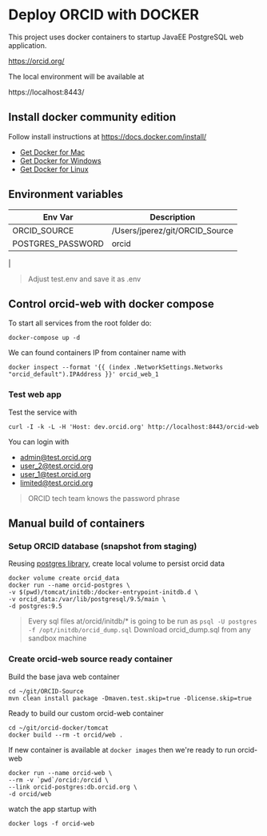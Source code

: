 # Deploy ORCID with DOCKER

This project uses docker containers to startup JavaEE PostgreSQL web application.

https://orcid.org/

The local environment will be available at

https://localhost:8443/

## Install docker community edition

Follow install instructions at https://docs.docker.com/install/

* [Get Docker for Mac](https://download.docker.com/mac/stable/Docker.dmg)
* [Get Docker for Windows](https://download.docker.com/win/stable/Docker%20for%20Windows%20Installer.exe)
* [Get Docker for Linux](https://download.docker.com/linux/static/stable/aarch64/docker-18.03.1-ce.tgz)

## Environment variables

|   Env Var     |       Description     |
|---------------|-----------------------|
| ORCID_SOURCE  | /Users/jperez/git/ORCID_Source |
| POSTGRES_PASSWORD |   orcid   |
| 

> Adjust test.env and save it as .env

## Control orcid-web with docker compose

To start all services from the root folder do:

    docker-compose up -d

We can found containers IP from container name with

    docker inspect --format '{{ (index .NetworkSettings.Networks "orcid_default").IPAddress }}' orcid_web_1

### Test web app

Test the service with

    curl -I -k -L -H 'Host: dev.orcid.org' http://localhost:8443/orcid-web

You can login with

* admin@test.orcid.org
* user_2@test.orcid.org
* user_1@test.orcid.org
* limited@test.orcid.org

> ORCID tech team knows the password phrase

## Manual build of containers

### Setup ORCID database (snapshot from staging)

Reusing [postgres library](https://docs.docker.com/samples/library/postgres/), create local volume to persist orcid data

    docker volume create orcid_data
    docker run --name orcid-postgres \
    -v $(pwd)/tomcat/initdb:/docker-entrypoint-initdb.d \
    -v orcid_data:/var/lib/postgresql/9.5/main \
    -d postgres:9.5

> Every sql files at/orcid/initdb/* is going to be run as `psql -U postgres -f /opt/initdb/orcid_dump.sql`
> Download orcid_dump.sql from any sandbox machine

### Create orcid-web source ready container

Build the base java web container

    cd ~/git/ORCID-Source
    mvn clean install package -Dmaven.test.skip=true -Dlicense.skip=true

Ready to build our custom orcid-web container

    cd ~/git/orcid-docker/tomcat
    docker build --rm -t orcid/web .

If new container is available at `docker images` then we're ready to run orcid-web

    docker run --name orcid-web \
    --rm -v `pwd`/orcid:/orcid \
    --link orcid-postgres:db.orcid.org \
    -d orcid/web

watch the app startup with

    docker logs -f orcid-web

